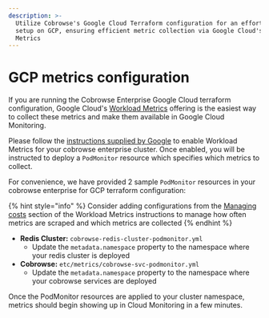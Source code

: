 ```yaml
---
description: >-
  Utilize Cobrowse's Google Cloud Terraform configuration for an effortless
  setup on GCP, ensuring efficient metric collection via Google Cloud's Workload
  Metrics
---
```


# GCP metrics configuration

If you are running the Cobrowse Enterprise Google Cloud terraform configuration, Google Cloud's [Workload Metrics](https://cloud.google.com/stackdriver/docs/solutions/gke/managing-metrics) offering is the easiest way to collect these metrics and make them available in Google Cloud Monitoring.

Please follow the [instructions supplied by Google](https://cloud.google.com/stackdriver/docs/solutions/gke/managing-metrics) to enable Workload Metrics for your cobrowse enterprise cluster. Once enabled, you will be instructed to deploy a `PodMonitor` resource which specifies which metrics to collect.

For convenience, we have provided 2 sample `PodMonitor` resources in your cobrowse enterprise for GCP terraform configuration:

{% hint style="info" %}
Consider adding configurations from the [Managing costs](https://cloud.google.com/stackdriver/docs/solutions/gke/managing-metrics#managing-costs) section of the Workload Metrics instructions to manage how often metrics are scraped and which metrics are collected
{% endhint %}

* **Redis Cluster:** `cobrowse-redis-cluster-podmonitor.yml`
  * Update the `metadata.namespace` property to the namespace where your redis cluster is deployed
* **Cobrowse:** `etc/metrics/cobrowse-svc-podmonitor.yml`
  * Update the `metadata.namespace` property to the namespace where your cobrowse services are deployed

Once the PodMonitor resources are applied to your cluster namespace, metrics should begin showing up in Cloud Monitoring in a few minutes.

